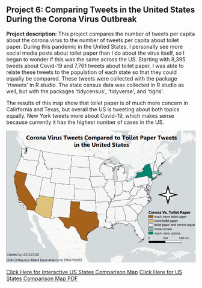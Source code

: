 ## Project 6: Comparing Tweets in the United States During the Corona Virus Outbreak

**Project description:** This project compares the number of tweets per capita about the corona virus to the number of tweets per capita about toilet paper. During this pandemic in the United States, I personally see more social media posts about toilet paper than I do about the virus itself, so I began to wonder if this was the same across the US. Starting with 8,395 tweets about Covid-19 and 7,761 tweets about toilet paper, I was able to relate these tweets to the population of each state so that they could equally be compared. These tweets were collected with the package 'rtweets' in R studio. The state census data was collected in R studio as well, but with the packages 'tidycensus', 'tidyverse', and 'tigris'. 

The results of this map show that toilet paper is of much more concern in Calirfornia and Texas, but overall the US is tweeting about both topics equally. New York tweets more about Covid-19, which makes sense because currently it has the highest number of cases in the US. 

[<img src="../images/states.PNG?raw=true"/>](/projects/qgis2web_2020_03_27-21_35_36_993679)

[Click Here for Interactive US States Comparison Map](/projects/qgis2web_2020_03_27-21_35_36_993679)
[Click Here for US States Comparison Map PDF](/pdf/states.pdf)


